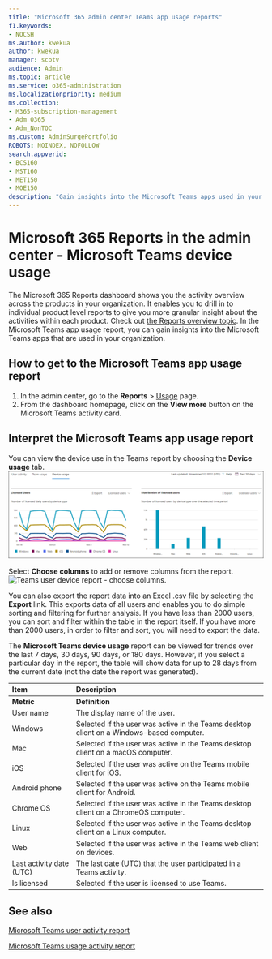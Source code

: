 ```yaml
---
title: "Microsoft 365 admin center Teams app usage reports"
f1.keywords:
- NOCSH
ms.author: kwekua
author: kwekua
manager: scotv
audience: Admin
ms.topic: article
ms.service: o365-administration
ms.localizationpriority: medium
ms.collection: 
- M365-subscription-management
- Adm_O365
- Adm_NonTOC
ms.custom: AdminSurgePortfolio
ROBOTS: NOINDEX, NOFOLLOW
search.appverid:
- BCS160
- MST160
- MET150
- MOE150
description: "Gain insights into the Microsoft Teams apps used in your organization by getting the Microsoft Teams app usage report from Microsoft 365 Reports."
---
```


# Microsoft 365 Reports in the admin center - Microsoft Teams device usage

The Microsoft 365 Reports dashboard shows you the activity overview across the products in your organization. It enables you to drill in to individual product level reports to give you more granular insight about the activities within each product. Check out [the Reports overview topic](activity-reports.md). In the Microsoft Teams app usage report, you can gain insights into the Microsoft Teams apps that are used in your organization.
  
## How to get to the Microsoft Teams app usage report

1. In the admin center, go to the **Reports** \> <a href="https://go.microsoft.com/fwlink/p/?linkid=2074756" target="_blank">Usage</a> page. 
2. From the dashboard homepage, click on the **View more** button on the Microsoft Teams activity card.
  
## Interpret the Microsoft Teams app usage report

You can view the device use in the Teams report by choosing the **Device usage** tab.<br/>![Microsoft 365 reports - Microsoft Teams device usage.](../../media/e46c7f7c-8371-4a20-ae82-b20df64b0205.png)

Select **Choose columns** to add or remove columns from the report.  <br/> ![Teams user device report - choose columns.](../../media/3358d5d9-931b-4d30-931f-450b2f5717da.png)

You can also export the report data into an Excel .csv file by selecting the **Export** link. This exports data of all users and enables you to do simple sorting and filtering for further analysis. If you have less than 2000 users, you can sort and filter within the table in the report itself. If you have more than 2000 users, in order to filter and sort, you will need to export the data. 

The **Microsoft Teams device usage** report can be viewed for trends over the last 7 days, 30 days, 90 days, or 180 days. However, if you select a particular day in the report, the table will show data for up to 28 days from the current date (not the date the report was generated).
  
|Item|Description|
|:-----|:-----|
|**Metric**|**Definition**|
|User name  <br/> |The display name of the user.  <br/> |
|Windows  <br/> |Selected if the user was active in the Teams desktop client on a Windows-based computer.  <br/> |
|Mac  <br/> |Selected if the user was active in the Teams desktop client on a macOS computer.  <br/> |
|iOS  <br/> |Selected if the user was active on the Teams mobile client for iOS.  <br/> |
|Android phone  <br/> | Selected if the user was active on the Teams mobile client for Android.  <br/> |
|Chrome OS  <br/> |Selected if the user was active in the Teams desktop client on a ChromeOS computer.|
|Linux  <br/> | Selected if the user was active in the Teams desktop client on a Linux computer.  <br/> |
|Web  <br/> |Selected if the user was active in the Teams web client on devices.|
|Last activity date (UTC)  <br/> |The last date (UTC) that the user participated in a Teams activity.  <br/> |
|Is licensed|Selected if the user is licensed to use Teams.|

## See also
[Microsoft Teams user activity report](../activity-reports/microsoft-teams-user-activity-preview.md) 

[Microsoft Teams usage activity report](../activity-reports/microsoft-teams-usage-activity.md) 
